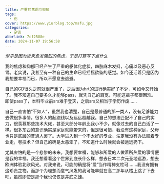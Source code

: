 ```yaml
---
title: 严重的焦虑与抑郁
tags:
  - 伤
cover: https://www.yiurblog.top/mafu.jpg
categories:
  - 杂谈
abbrlink: 7cf2588e
date: 2024-11-07 19:56:58
---
```


*似乎是因为近来愈发强烈的焦虑，于是打算写下点什么*

我的焦虑和抑郁已经产生了严重的躯体化症状，四肢麻木发抖，心痛以及恶心反胃。老实说，我甚至有一种自己的生命已经摇摇欲坠的感觉。如今还活着只是因为我想要幸福而已，所以不愿意去逃避。

自己的GD很久之前就很严重了，之后因为hrt的进行确实好了不少，可如今又开始了。我不知道自己要多久才能够pass，就凭自己的肩宽，可能这辈子都很困难。即使pass了，本科毕业前srs难于登天，之后srs又相当于学历作废......

自己一直害怕“不如人”，虽然我也清楚，自己是最普通的那一类人，没有足够能力去做很多事情。很多人的起跑线以及远远超越我。自己的想法匹配不了自己的实力，很羡慕那些技术大佬，甚至大部分年龄比我小不少，就像过去的自己白活了一样。很多东西的意识确实是家庭就能带来的，但是很可惜，我没有这种家庭，父母也只是底层的普通人罢了。大学进入到一个不太好的专业，注定我没有办法顺着专业走，卷技术？但自己的确是太愚笨了，不知道什么时候就会被远远扔下。

尤其害怕的是一个悲惨的未来。我想要幸福，能够和所爱的人做着所热爱的事情便是我的幸福。我还想看看这个世界到底长什么样，想去日本二次元圣地巡游，想去欧洲体验北欧风光。对我来说，可能的确是将“爱”当作精神支柱可.......我没有拥有这珍贵之物。而那个为理想而意气风发的我可能早就在高二那年从楼上跳了下去吧，虽然即使是那个我也仅仅是井底之蛙。


